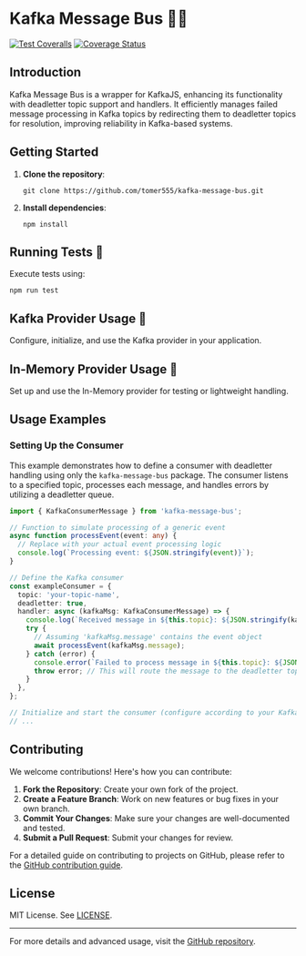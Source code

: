 
# Kafka Message Bus 🚌✨
[![Test Coveralls](https://github.com/tomer555/kafka-message-bus/actions/workflows/test.yml/badge.svg?branch=master)](https://github.com/tomer555/kafka-message-bus/actions/workflows/test.yml)
[![Coverage Status](https://coveralls.io/repos/github/tomer555/kafka-message-bus/badge.svg?branch=master)](https://coveralls.io/github/tomer555/kafka-message-bus?branch=master)
## Introduction
Kafka Message Bus is a wrapper for KafkaJS, enhancing its functionality with deadletter topic support and handlers. It efficiently manages failed message processing in Kafka topics by redirecting them to deadletter topics for resolution, improving reliability in Kafka-based systems.

## Getting Started
1. **Clone the repository**: 
   ```
   git clone https://github.com/tomer555/kafka-message-bus.git
   ```
2. **Install dependencies**: 
   ```
   npm install
   ```

## Running Tests 🧪
Execute tests using:
```
npm run test
```

## Kafka Provider Usage 📡
Configure, initialize, and use the Kafka provider in your application.

## In-Memory Provider Usage 🧠
Set up and use the In-Memory provider for testing or lightweight handling.

## Usage Examples

### Setting Up the Consumer

This example demonstrates how to define a consumer with deadletter handling using only the `kafka-message-bus` package. The consumer listens to a specified topic, processes each message, and handles errors by utilizing a deadletter queue.

```typescript
import { KafkaConsumerMessage } from 'kafka-message-bus';

// Function to simulate processing of a generic event
async function processEvent(event: any) {
  // Replace with your actual event processing logic
  console.log(`Processing event: ${JSON.stringify(event)}`);
}

// Define the Kafka consumer
const exampleConsumer = {
  topic: 'your-topic-name',
  deadletter: true,
  handler: async (kafkaMsg: KafkaConsumerMessage) => {
    console.log(`Received message in ${this.topic}: ${JSON.stringify(kafkaMsg)}`);
    try {
      // Assuming 'kafkaMsg.message' contains the event object
      await processEvent(kafkaMsg.message);
    } catch (error) {
      console.error(`Failed to process message in ${this.topic}: ${JSON.stringify(kafkaMsg)}`, error);
      throw error; // This will route the message to the deadletter topic
    }
  },
};

// Initialize and start the consumer (configure according to your Kafka setup)
// ...
```

## Contributing
We welcome contributions! Here's how you can contribute:
1. **Fork the Repository**: Create your own fork of the project.
2. **Create a Feature Branch**: Work on new features or bug fixes in your own branch.
3. **Commit Your Changes**: Make sure your changes are well-documented and tested.
4. **Submit a Pull Request**: Submit your changes for review.

For a detailed guide on contributing to projects on GitHub, please refer to the [GitHub contribution guide](https://docs.github.com/en/get-started/quickstart/contributing-to-projects).

## License
MIT License. See [LICENSE](LICENSE).

---

For more details and advanced usage, visit the [GitHub repository](https://github.com/tomer555/kafka-message-bus).
